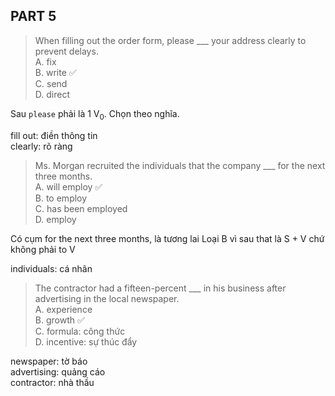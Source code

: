 ## PART 5

> When filling out the order form, please ___ your address clearly to prevent delays.  
> A. fix  
> B. write ✅  
> C. send  
> D. direct

Sau `please` phải là 1 V<sub>0</sub>. Chọn theo nghĩa.

fill out: điền thông tin  
clearly: rõ ràng

> Ms. Morgan recruited the individuals that the company ___ for the next three months.  
> A. will employ ✅  
> B. to employ  
> C. has been employed  
> D. employ

Có cụm for the next three months, là tương lai
Loại B vì sau that là S + V chứ không phải to V

individuals: cá nhân

> The contractor had a fifteen-percent ___ in his business after advertising in the local newspaper.  
> A. experience  
> B. growth ✅  
> C. formula: công thức  
> D. incentive: sự thúc đẩy

newspaper: tờ báo  
advertising: quảng cáo  
contractor: nhà thầu  